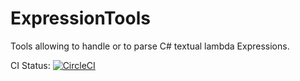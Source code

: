 # ExpressionTools

Tools allowing to handle or to parse C# textual lambda Expressions.

CI Status: [![CircleCI](https://circleci.com/gh/xaviersolau/ExpressionTools.svg?style=svg)](https://circleci.com/gh/xaviersolau/ExpressionTools)
